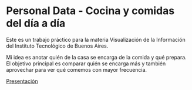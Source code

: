 # Personal Data - Cocina y comidas del día a día

Este es un trabajo práctico para la materia Visualización de la Información del Instituto Tecnológico de Buenos Aires.

Mi idea es anotar quién de la casa se encarga de la comida y qué prepara. 
El objetivo principal es comparar quién se encarga más y también aprovechar para ver qué comemos con mayor frecuencia.


[Presentación](https://juaniq99.github.io/infovis/pdata/html/presentation.html)